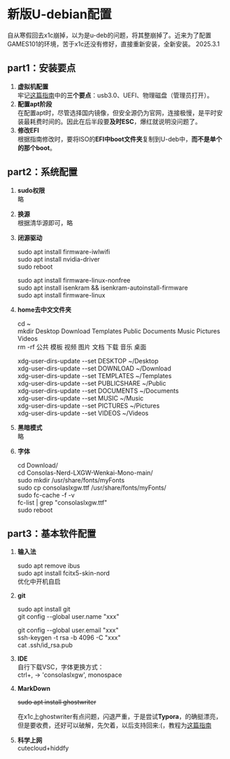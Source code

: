 # 新版U-debian配置

自从寒假回去x1c崩掉，以为是u-deb的问题，将其整崩掉了。近来为了配置GAMES101的环境，苦于x1c还没有修好，直接重新安装，全新安装。 2025.3.1  

## part1：安装要点
1. **虚拟机配置**  
牢记[这篇指南]("")中的**三个要点**：usb3.0、UEFI、物理磁盘（管理员打开）。  
2. **配置apt阶段**  
在配置apt时，尽管选择国内镜像，但安全源仍为官网，连接极慢，是平时安装最耗费时间的。因此在后半段要**及时ESC**，爆红就说明没问题了。  
3. **修改EFI**  
根据指南修改时，要将ISO的**EFI中boot文件夹**复制到U-deb中，**而不是单个的那个boot**。  

## part2：系统配置
1. **sudo权限**  
	略  
	
2. **换源**  
	根据清华源即可，略  
	
3. **闭源驱动**  

	sudo apt install firmware-iwlwifi  
	sudo apt install nvidia-driver  
	sudo reboot  
	
	sudo apt install firmware-linux-nonfree  
	sudo apt install isenkram && isenkram-autoinstall-firmware  
	sudo apt install firmware-linux  

4. **home去中文文件夹**  

	cd ~  
	mkdir Desktop Download Templates Public Documents Music Pictures Videos  
	rm -rf 公共 模板 视频 图片 文档 下载 音乐 桌面  

 	xdg-user-dirs-update --set DESKTOP ~/Desktop  
 	xdg-user-dirs-update --set DOWNLOAD ~/Download  
 	xdg-user-dirs-update --set TEMPLATES ~/Templates  
 	xdg-user-dirs-update --set PUBLICSHARE ~/Public  
 	xdg-user-dirs-update --set DOCUMENTS ~/Documents  
 	xdg-user-dirs-update --set MUSIC ~/Music  
 	xdg-user-dirs-update --set PICTURES ~/Pictures  
 	xdg-user-dirs-update --set VIDEOS ~/Videos  

5. **黑暗模式**  
	略  
	
6. **字体**  

	cd Download/  
	cd Consolas-Nerd-LXGW-Wenkai-Mono-main/  
	sudo mkdir /usr/share/fonts/myFonts  
	sudo cp consolaslxgw.ttf /usr/share/fonts/myFonts/  
	sudo fc-cache -f -v  
	fc-list | grep "consolaslxgw.ttf"  
	sudo reboot  

## part3：基本软件配置
1. **输入法**  

	sudo apt remove ibus  
	sudo apt install fcitx5-skin-nord  
	优化中开机自启  

2. **git**  

	sudo apt install git  
	git config --global user.name "xxx"  

 	git config --global user.email "xxx"  
 	ssh-keygen -t rsa -b 4096 -C "xxx"  
 	cat .ssh/id_rsa.pub  

3. **IDE**  
	自行下载VSC，字体更换方式：  
	ctrl+, -> 'consolaslxgw', monospace  
	
4. **MarkDown**  

	~~sudo apt install ghostwriter~~
	
	在x1c上ghostwriter有点问题，闪退严重，于是尝试**Typora**，的确挺漂亮，但是要收费，还好可以破解，先欠着，以后支持回来:(，教程为[这篇指南](https://blog.csdn.net/xueyou0910/article/details/145868822)  
	
5. **科学上网**  
	cutecloud+hiddfy  
